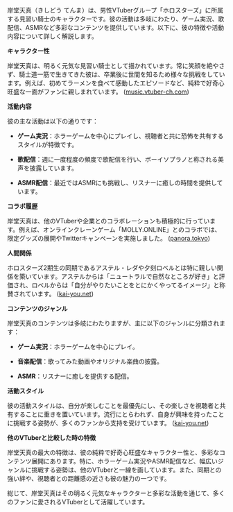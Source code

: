 岸堂天真（きしどう てんま）は、男性VTuberグループ「ホロスターズ」に所属する見習い騎士のキャラクターです。彼の活動は多岐にわたり、ゲーム実況、歌配信、ASMRなど多彩なコンテンツを提供しています。以下に、彼の特徴や活動内容について詳しく解説します。

**キャラクター性**

岸堂天真は、明るく元気な見習い騎士として描かれています。常に笑顔を絶やさず、騎士道一筋で生きてきた彼は、卒業後に世間を知るため様々な挑戦をしています。例えば、初めてラーメンを食べて感動したエピソードなど、純粋で好奇心旺盛な一面がファンに親しまれています。 ([music.vtuber-ch.com](https://music.vtuber-ch.com/343/?utm_source=openai))

**活動内容**

彼の主な活動は以下の通りです：

- **ゲーム実況**：ホラーゲームを中心にプレイし、視聴者と共に恐怖を共有するスタイルが特徴です。

- **歌配信**：週に一度程度の頻度で歌配信を行い、ボーイソプラノと称される美声を披露しています。

- **ASMR配信**：最近ではASMRにも挑戦し、リスナーに癒しの時間を提供しています。

**コラボ履歴**

岸堂天真は、他のVTuberや企業とのコラボレーションも積極的に行っています。例えば、オンラインクレーンゲーム「MOLLY.ONLINE」とのコラボでは、限定グッズの展開やTwitterキャンペーンを実施しました。 ([panora.tokyo](https://panora.tokyo/archives/31933?utm_source=openai))

**人間関係**

ホロスターズ2期生の同期であるアステル・レダや夕刻ロベルとは特に親しい関係を築いています。アステルからは「ニュートラルで自然なところが好き」と評価され、ロベルからは「自分がやりたいことをとにかくやってるイメージ」と称賛されています。 ([kai-you.net](https://kai-you.net/article/79992?utm_source=openai))

**コンテンツのジャンル**

岸堂天真のコンテンツは多岐にわたりますが、主に以下のジャンルに分類されます：

- **ゲーム実況**：ホラーゲームを中心にプレイ。

- **音楽配信**：歌ってみた動画やオリジナル楽曲の披露。

- **ASMR**：リスナーに癒しを提供する配信。

**活動スタイル**

彼の活動スタイルは、自分が楽しむことを最優先にし、その楽しさを視聴者と共有することに重きを置いています。流行にとらわれず、自身が興味を持ったことに挑戦する姿勢が、多くのファンから支持を受けています。 ([kai-you.net](https://kai-you.net/article/79992?utm_source=openai))

**他のVTuberと比較した時の特徴**

岸堂天真の最大の特徴は、彼の純粋で好奇心旺盛なキャラクター性と、多彩なコンテンツ展開にあります。特に、ホラーゲーム実況やASMR配信など、幅広いジャンルに挑戦する姿勢は、他のVTuberと一線を画しています。また、同期との強い絆や、視聴者との距離感の近さも彼の魅力の一つです。

総じて、岸堂天真はその明るく元気なキャラクターと多彩な活動を通じて、多くのファンに愛されるVTuberとして活躍しています。 